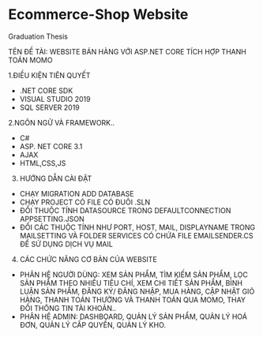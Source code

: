 # Ecommerce-Shop Website
Graduation Thesis

TÊN ĐỀ TÀI: WEBSITE BÁN HÀNG VỚI ASP.NET CORE TÍCH HỢP THANH TOÁN MOMO

1.ĐIỀU KIỆN TIÊN QUYẾT

- .NET CORE SDK
- VISUAL STUDIO 2019
- SQL SERVER 2019 

2.NGÔN NGỮ VÀ FRAMEWORK..

- C# 
- ASP. NET CORE 3.1
- AJAX
- HTML,CSS,JS

3. HƯỚNG DẪN CÀI ĐẶT
- CHẠY MIGRATION ADD DATABASE
- CHẠY PROJECT CÓ FILE CÓ ĐUÔI .SLN 
- ĐỔI THUỘC TÍNH DATASOURCE TRONG DEFAULTCONNECTION APPSETTING.JSON
- ĐỔI CÁC THUỘC TÍNH NHƯ PORT, HOST, MAIL, DISPLAYNAME TRONG MAILSETTING VÀ FOLDER SERVICES CÓ CHỨA FILE EMAILSENDER.CS ĐỂ SỬ DỤNG DỊCH VỤ MAIL

4. CÁC CHỨC NĂNG CƠ BẢN CỦA WEBSITE 
- PHÂN HỆ NGƯỜI DÙNG: XEM SẢN PHẨM, TÌM KIẾM SẢN PHẨM, LỌC SẢN PHẨM THEO NHIỀU TIÊU CHÍ, XEM CHI TIẾT SẢN PHẨM, BÌNH LUẬN SẢN PHẨM, ĐĂNG KÝ/ ĐĂNG NHẬP, MUA HÀNG, CẬP NHẬT GIỎ HÀNG, THANH TOÁN THƯỜNG VÀ THANH TOÁN QUA MOMO, THAY ĐỔI THÔNG TIN TÀI KHOẢN..
- PHÂN HỆ ADMIN: DASHBOARD, QUẢN LÝ SẢN PHẨM, QUẢN LÝ HOÁ ĐƠN, QUẢN LÝ CẤP QUYỀN, QUẢN LÝ KHO.
